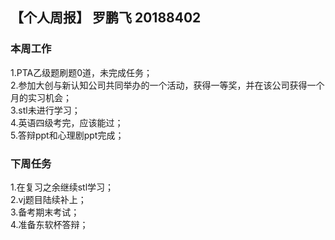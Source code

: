 ## 【个人周报】 罗鹏飞  20188402
### 本周工作
1.PTA乙级题刷题0道，未完成任务；<br>
2.参加大创与新认知公司共同举办的一个活动，获得一等奖，并在该公司获得一个月的实习机会；<br>
3.stl未进行学习；<br>
4.英语四级考完，应该能过；<br>
5.答辩ppt和心理剧ppt完成；<br>
### 下周任务
1.在复习之余继续stl学习；<br>
2.vj题目陆续补上；<br>
3.备考期末考试；<br>
4.准备东软杯答辩；<br>
